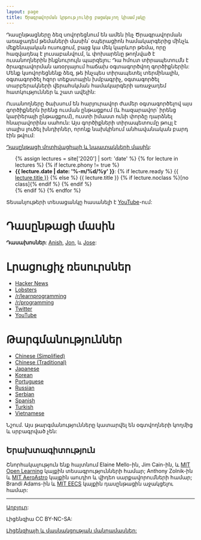 ```yaml
---
layout: page
title: Ծրագրավորման կրթությունից բացակայող կիսամյակը
---
```


Դասընթացները ձեզ սովորեցնում են ամեն ինչ Ծրագրավորման առաջադեմ թեմաների 
մասին՝ օպերացիոն համակարգերից մինչև մեքենայական ուսուցում, բայց կա մեկ կարևոր թեմա, 
որը հազվադեպ է լուսաբանվում, և փոխարենը թողնված է ուսանողներին ինքնուրույն 
պարզելու: Դա հմուտ տիրապետումն է ծրագրավորման առօրյայում հաճախ օգտագործվող գործիքներին: 
Մենք կսովորեցնենք ձեզ, թե ինչպես տիրապետել տերմինալին, օգտագործել հզոր տեքստային 
խմբագրիչ, օգտագործել տարբերակների վերահսկման համակարգերի առաջադեմ 
հատկություններ և շատ ավելին:

Ուսանողները ծախսում են հարյուրավոր ժամեր օգտագործելով այս գործիքներն իրենց 
ուսման ընթացքում (և հազարավոր՝ իրենց կարիերայի ընթացքում), ուստի իմաստ ունի 
փորձը դարձնել հնարավորինս սահուն: Այս գործիքների տիրապետումը թույլ է տալիս 
լուծել խնդիրներ, որոնք նախկինում անհավանական բարդ էին թվում:

[Դասընթացի մոտիվացիայի և նպատակների մասին](/about/):

<ul>
{% assign lectures = site['2020'] | sort: 'date' %}
{% for lecture in lectures %}
    {% if lecture.phony != true %}
        <li>
        <strong>{{ lecture.date | date: '%-m/%d/%y' }}</strong>:
        {% if lecture.ready %}
            <a href="{{ lecture.url }}">{{ lecture.title }}</a>
        {% else %}
            {{ lecture.title }} {% if lecture.noclass %}[no class]{% endif %}
        {% endif %}
        </li>
    {% endif %}
{% endfor %}
</ul>

Տեսանյութերի տեսացանկը հասանելի է [YouTube](https://www.youtube.com/playlist?list=PLyzOVJj3bHQuloKGG59rS43e29ro7I57J)-ում:

# Դասընթացի մասին

**Դասախոսներ**: [Anish](https://www.anishathalye.com/), [Jon](https://thesquareplanet.com/), և [Jose](http://josejg.com/):<br>

# Լրացուցիչ ռեսուրսներ

- [Hacker News](https://news.ycombinator.com/item?id=22226380)
- [Lobsters](https://lobste.rs/s/ti1k98/missing_semester_your_cs_education_mit)
- [/r/learnprogramming](https://www.reddit.com/r/learnprogramming/comments/eyagda/the_missing_semester_of_your_cs_education_mit/)
- [/r/programming](https://www.reddit.com/r/programming/comments/eyagcd/the_missing_semester_of_your_cs_education_mit/)
- [Twitter](https://twitter.com/jonhoo/status/1224383452591509507)
- [YouTube](https://www.youtube.com/playlist?list=PLyzOVJj3bHQuloKGG59rS43e29ro7I57J)

# Թարգմանություններ

- [Chinese (Simplified)](https://missing-semester-cn.github.io/)
- [Chinese (Traditional)](https://missing-semester-zh-hant.github.io/)
- [Japanese](https://missing-semester-jp.github.io/)
- [Korean](https://missing-semester-kr.github.io/)
- [Portuguese](https://missing-semester-pt.github.io/)
- [Russian](https://missing-semester-rus.github.io/)
- [Serbian](https://netboxify.com/missing-semester/)
- [Spanish](https://missing-semester-esp.github.io/)
- [Turkish](https://missing-semester-tr.github.io/)
- [Vietnamese](https://missing-semester-vn.github.io/)

Նշում. Այս թարգմանությունները կատարվել են օգտվողների կողմից և սրբագրված չեն:

## Երախտագիտություն

Շնորհակալություն ենք հայտնում Elaine Mello-ին, Jim Cain-ին, և [MIT Open
Learning](https://openlearning.mit.edu/) կայքին տեսագրությունների համար; Anthony Zolnik-ին և [MIT
AeroAstro](https://aeroastro.mit.edu/) կայքին աուդիո և վիդեո սարքավորումների համար; Brandi Adams-ին և
[MIT EECS](https://www.eecs.mit.edu/) կայքին դասընթացին աջակցելու համար:

---

<div class="small center">
<p><a href="https://github.com/missing-semester-arm/missing-semester-arm.github.io">Աղբյուր</a>:</p>
<p>Լիցենզիա CC BY-NC-SA:</p>
<p><a href="/license/">Լիցենզիայի և մասնակցության մանրամասներ:</a></p>
</div>